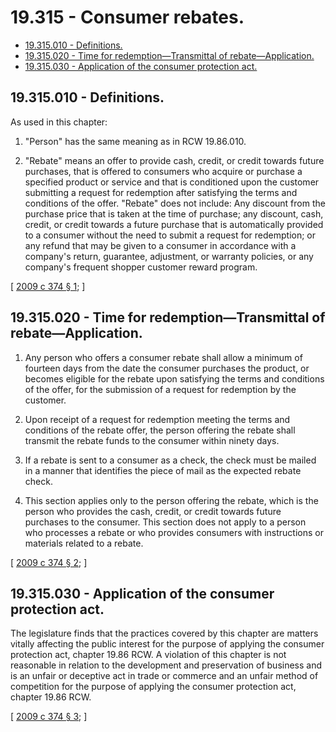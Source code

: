 # 19.315 - Consumer rebates.
* [19.315.010 - Definitions.](#19315010---definitions)
* [19.315.020 - Time for redemption—Transmittal of rebate—Application.](#19315020---time-for-redemptiontransmittal-of-rebateapplication)
* [19.315.030 - Application of the consumer protection act.](#19315030---application-of-the-consumer-protection-act)
## 19.315.010 - Definitions.
As used in this chapter:

1. "Person" has the same meaning as in RCW 19.86.010.

2. "Rebate" means an offer to provide cash, credit, or credit towards future purchases, that is offered to consumers who acquire or purchase a specified product or service and that is conditioned upon the customer submitting a request for redemption after satisfying the terms and conditions of the offer. "Rebate" does not include: Any discount from the purchase price that is taken at the time of purchase; any discount, cash, credit, or credit towards a future purchase that is automatically provided to a consumer without the need to submit a request for redemption; or any refund that may be given to a consumer in accordance with a company's return, guarantee, adjustment, or warranty policies, or any company's frequent shopper customer reward program.

\[ [2009 c 374 § 1](https://lawfilesext.leg.wa.gov/biennium/2009-10/Pdf/Bills/Session%20Laws/Senate/5978-S.SL.pdf?cite=2009%20c%20374%20§%201); \]

## 19.315.020 - Time for redemption—Transmittal of rebate—Application.
1. Any person who offers a consumer rebate shall allow a minimum of fourteen days from the date the consumer purchases the product, or becomes eligible for the rebate upon satisfying the terms and conditions of the offer, for the submission of a request for redemption by the customer.

2. Upon receipt of a request for redemption meeting the terms and conditions of the rebate offer, the person offering the rebate shall transmit the rebate funds to the consumer within ninety days.

3. If a rebate is sent to a consumer as a check, the check must be mailed in a manner that identifies the piece of mail as the expected rebate check.

4. This section applies only to the person offering the rebate, which is the person who provides the cash, credit, or credit towards future purchases to the consumer. This section does not apply to a person who processes a rebate or who provides consumers with instructions or materials related to a rebate.

\[ [2009 c 374 § 2](https://lawfilesext.leg.wa.gov/biennium/2009-10/Pdf/Bills/Session%20Laws/Senate/5978-S.SL.pdf?cite=2009%20c%20374%20§%202); \]

## 19.315.030 - Application of the consumer protection act.
The legislature finds that the practices covered by this chapter are matters vitally affecting the public interest for the purpose of applying the consumer protection act, chapter 19.86 RCW. A violation of this chapter is not reasonable in relation to the development and preservation of business and is an unfair or deceptive act in trade or commerce and an unfair method of competition for the purpose of applying the consumer protection act, chapter 19.86 RCW.

\[ [2009 c 374 § 3](https://lawfilesext.leg.wa.gov/biennium/2009-10/Pdf/Bills/Session%20Laws/Senate/5978-S.SL.pdf?cite=2009%20c%20374%20§%203); \]

